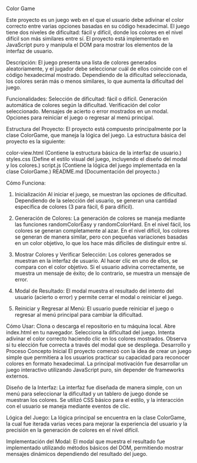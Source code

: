 Color Game

Este proyecto es un juego web en el que el usuario debe adivinar el color correcto entre varias opciones basadas en su código hexadecimal. 
El juego tiene dos niveles de dificultad: fácil y difícil, donde los colores en el nivel difícil son más similares entre sí. 
El proyecto está implementado en JavaScript puro y manipula el DOM para mostrar los elementos de la interfaz de usuario.

Descripción:
El juego presenta una lista de colores generados aleatoriamente, y el jugador debe seleccionar cuál de ellos coincide con el código hexadecimal mostrado. 
Dependiendo de la dificultad seleccionada, los colores serán más o menos similares, lo que aumenta la dificultad del juego.

Funcionalidades:
Selección de dificultad: fácil o difícil.
Generación automática de colores según la dificultad.
Verificación del color seleccionado.
Mensajes de acierto o error mostrados en un modal.
Opciones para reiniciar el juego o regresar al menú principal.

Estructura del Proyecto:
El proyecto está compuesto principalmente por la clase ColorGame, que maneja la lógica del juego. La estructura básica del proyecto es la siguiente:

color-view.html (Contiene la estructura básica de la interfaz de usuario.)
styles.css (Define el estilo visual del juego, incluyendo el diseño del modal y los colores.)
script.js (Contiene la lógica del juego implementada en la clase ColorGame.)
README.md (Documentación del proyecto.)

Cómo Funciona:
1. Inicialización
Al iniciar el juego, se muestran las opciones de dificultad. Dependiendo de la selección del usuario,
se generan una cantidad específica de colores (3 para fácil, 6 para difícil).

3. Generación de Colores:
La generación de colores se maneja mediante las funciones randomColorEasy y randomColorHard. En el nivel fácil, los colores se generan completamente al azar.
En el nivel difícil, los colores se generan de manera similar, pero con pequeñas variaciones basadas en un color objetivo,
lo que los hace más difíciles de distinguir entre sí.

4. Mostrar Colores y Verificar Selección:
Los colores generados se muestran en la interfaz de usuario. Al hacer clic en uno de ellos, se compara con el color objetivo. Si el usuario adivina correctamente,
se muestra un mensaje de éxito; de lo contrario, se muestra un mensaje de error.

6. Modal de Resultado:
El modal muestra el resultado del intento del usuario (acierto o error) y permite cerrar el modal o reiniciar el juego.

7. Reiniciar y Regresar al Menú:
El usuario puede reiniciar el juego o regresar al menú principal para cambiar la dificultad.

Cómo Usar:
Clona o descarga el repositorio en tu máquina local.
Abre index.html en tu navegador.
Selecciona la dificultad del juego.
Intenta adivinar el color correcto haciendo clic en los colores mostrados.
Observa si tu elección fue correcta a través del modal que se despliega.
Desarrollo y Proceso
Concepto Inicial
El proyecto comenzó con la idea de crear un juego simple que permitiera a los usuarios practicar su capacidad para reconocer colores en formato hexadecimal. La principal motivación fue desarrollar un juego interactivo utilizando JavaScript puro, sin depender de frameworks externos.

Diseño de la Interfaz:
La interfaz fue diseñada de manera simple, con un menú para seleccionar la dificultad y un tablero de juego donde se muestran los colores. Se utilizó CSS básico para el estilo, y la interacción con el usuario se maneja mediante eventos de clic.

Lógica del Juego:
La lógica principal se encuentra en la clase ColorGame, la cual fue iterada varias veces para mejorar la experiencia del usuario y la precisión en la generación de colores en el nivel difícil.

Implementación del Modal:
El modal que muestra el resultado fue implementado utilizando métodos básicos del DOM, permitiendo mostrar mensajes dinámicos dependiendo del resultado del juego.
